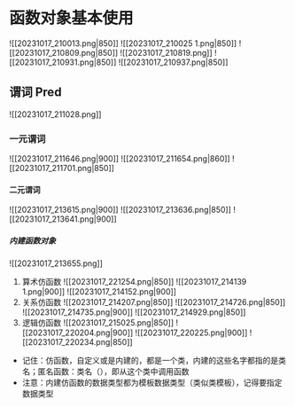 # 函数对象基本使用
![[20231017_210013.png|850]]
![[20231017_210025 1.png|850]]
![[20231017_210809.png|850]]
![[20231017_210819.png]]
![[20231017_210931.png|850]]
![[20231017_210937.png|850]]
## 谓词 Pred
![[20231017_211028.png]]
### 一元谓词
![[20231017_211646.png|900]]
![[20231017_211654.png|860]]
![[20231017_211701.png|850]]
#### 二元谓词
![[20231017_213615.png|900]]
![[20231017_213636.png|850]]
![[20231017_213641.png|900]]
##### 内建函数对象
![[20231017_213655.png]]
1. 算术仿函数
![[20231017_221254.png|850]]
![[20231017_214139 1.png|900]]
![[20231017_214152.png|900]]
3. 关系仿函数
![[20231017_214207.png|850]]
![[20231017_214726.png|850]]
![[20231017_214735.png|900]]
![[20231017_214929.png|850]]
5. 逻辑仿函数
![[20231017_215025.png|850]]
![[20231017_220204.png|900]]
![[20231017_220225.png|900]]
![[20231017_220234.png|850]]



- 记住：仿函数，自定义或是内建的，都是一个类，内建的这些名字都指的是类名；匿名函数：类名（），即从这个类中调用函数
- 注意：内建仿函数的数据类型都为模板数据类型（类似类模板），记得要指定数据类型